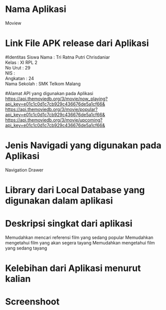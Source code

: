 # Nama Aplikasi
Moview
# Link File APK release dari Aplikasi

#Identitas Siswa
Nama : Tri Ratna Putri Chrisdaniar<br>
Kelas : XI RPL 2 <br>
No Urut : 29 <br>
NIS : <br>
Angkatan : 24 <br>
Nama Sekolah : SMK Telkom Malang <br>

#Alamat API yang digunakan pada Aplikasi
https://api.themoviedb.org/3/movie/now_playing?api_key=e01c1c0d1c7cb929c436676de5a1cf66& <br>
https://api.themoviedb.org/3/movie/popular?api_key=e01c1c0d1c7cb929c436676de5a1cf66& <br>
https://api.themoviedb.org/3/movie/upcoming?api_key=e01c1c0d1c7cb929c436676de5a1cf66& <br>

# Jenis Navigadi yang digunakan pada Aplikasi
Navigation Drawer 

# Library dari Local Database yang digunakan dalam aplikasi

# Deskripsi singkat dari aplikasi
Memudahkan mencari referensi film yang sedang popular
Memudahkan mengetahui film yang akan segera tayang
Memudahkan mengetahui film yang sedang tayang

# Kelebihan dari Aplikasi menurut kalian

# Screenshoot
